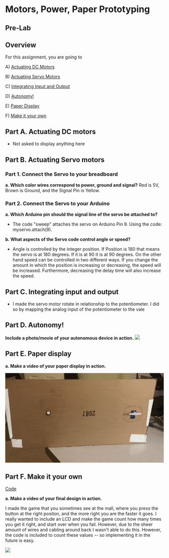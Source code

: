 
# Motors, Power, Paper Prototyping
## Pre-Lab
## Overview
For this assignment, you are going to 

A) [Actuating DC Motors](#part-a-actuating-dc-motors) 

B) [Actuating Servo Motors](#part-b-actuating-servo-motors) 

C) [Integrating Input and Output](#part-c-integrating-input-and-output)

D) [Autonomy!](#part-d-autonomy)

E) [Paper Display](#part-e-paper-display) 

F) [Make it your own](#part-f-make-it-your-own)

## Part A. Actuating DC motors
* Not asked to display anything here

## Part B. Actuating Servo motors
### Part 1. Connect the Servo to your breadboard
**a. Which color wires correspond to power, ground and signal?**
Red is 5V, Brown is Ground, and the Signal Pin is Yellow.

### Part 2. Connect the Servo to your Arduino
**a. Which Arduino pin should the signal line of the servo be attached to?**
* The code "sweep" attaches the servo on Arduino Pin 9. Using the code: myservo.attach(9).

**b. What aspects of the Servo code control angle or speed?**
* Angle is controlled by the integer position. If Position is 180 that means the servo is at 180 degrees. If it is at 90 it is at 90 degrees. On the other hand speed can be controlled in two different ways. If you change the amount in which the position is increasing or decreasing, the speed will be increased. Furthermore, decreasing the delay time will also increase the speed. 

## Part C. Integrating input and output
* I made the servo motor rotate in relationship to the potentiometer. I did so by mapping the analog input of the potentiometer to the vale

## Part D. Autonomy!
**Include a photo/movie of your autonomous device in action.**
<img src="https://github.com/SamyAbisaleh/Interactive-Lab-Hub/blob/master/Lab%203/Part%20D.gif">


## Part E. Paper display
**a. Make a video of your paper display in action.**

<img src="https://github.com/SamyAbisaleh/Interactive-Lab-Hub/blob/master/Lab%203/Part%20E.gif">

## Part F. Make it your own

[Code](https://github.com/SamyAbisaleh/Interactive-Lab-Hub/blob/master/Lab%203/GameCode/GameCode.ino)

**a. Make a video of your final design in action.**

I made the game that you sometimes see at the mall, where you press the button at the right positon, and the more right you are the faster it goes. I really wanted to include an LCD and make the game count how many times you get it right, and start over when you fail. However, due to the sheer amount of wires and cabling around back I wasn't able to do this. However, the code is included to count these values -- so implementing it in the future is easy.

<img src="https://github.com/SamyAbisaleh/Interactive-Lab-Hub/blob/master/Lab%203/Part%20F.gif">

